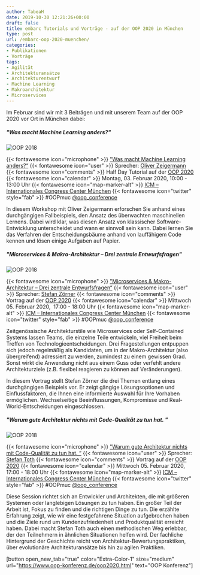 ```yaml
---
author: TabeaH
date: 2019-10-30 12:21:26+00:00
draft: false
title: embarc Tutorials und Vorträge - auf der OOP 2020 in München
type: post
url: /embarc-oop-2020-muenchen/
categories:
- Publikationen
- Vorträge
tags:
- Agilität
- Architekturansätze
- Architekturentwurf
- Machine Learning
- Makroarchitektur
- Microservices
---
```


Im Februar sind wir mit 3 Beiträgen und mit unserem Team auf der OOP 2020 vor Ort in München dabei:


##### "Was macht Machine Learning anders?"





![OOP 2018](https://www.embarc.de/wp-content/uploads/2017/09/logo-sub-title_oop.png)







{{< fontawesome icon="microphone" >}} ["Was macht Machine Learning anders?“](https://www.oop-konferenz.de/oop2020/programm/konferenzprogramm/sessiondetails/action/detail/session/mo-5-3/title/was-macht-machine-learning-anders.html)
{{< fontawesome icon="user" >}} Sprecher: [Oliver Zeigermann](https://www.embarc.de/oliver-zeigermann)
{{< fontawesome icon="comments" >}} Half Day Tutorial auf der [OOP 2020](https://www.oop-konferenz.de/oop2020.html)
{{< fontawesome icon="calendar" >}} Montag, 03. Februar 2020, 10:00 - 13:00 Uhr
{{< fontawesome icon="map-marker-alt" >}} [ICM – Internationales Congress Center München](https://www.oop-konferenz.de/oop2020/service/anreise/location.html)
{{< fontawesome icon="twitter" style="fab" >}} #OOPmuc [@oop_conference](https://twitter.com/oop_conference)



In diesem Workshop mit Oliver Zeigermann erforschen Sie anhand eines durchgängigen Fallbeispiels, den Ansatz des überwachten maschinellen Lernens. Dabei wird klar, was diesen Ansatz von klassischer Software-Entwicklung unterscheidet und wann er sinnvoll sein kann. Dabei lernen Sie das Verfahren der Entscheidungsbäume anhand von lauffähigem Code kennen und lösen einige Aufgaben auf Papier.


##### "Microservices & Makro-Architektur – Drei zentrale Entwurfsfragen"





![OOP 2018](https://www.embarc.de/wp-content/uploads/2017/09/logo-sub-title_oop.png)







{{< fontawesome icon="microphone" >}} ["Microservices & Makro-Architektur – Drei zentrale Entwurfsfragen“](https://www.oop-konferenz.de/oop2020/programm/konferenzprogramm/sessiondetails/action/detail/session/mi-14-4/title/microservices-makro-architektur-drei-zentrale-entwurfsfragen.html)
{{< fontawesome icon="user" >}} Sprecher: [Stefan Zörner](https://www.embarc.de/stefan-zoerner)
{{< fontawesome icon="comments" >}} Vortrag auf der [OOP 2020](https://www.oop-konferenz.de/oop2020.html)
{{< fontawesome icon="calendar" >}} Mittwoch 05. Februar 2020,  17:00 - 18:00 Uhr
{{< fontawesome icon="map-marker-alt" >}} [ICM – Internationales Congress Center München](https://www.oop-konferenz.de/oop2020/service/anreise/location.html)
{{< fontawesome icon="twitter" style="fab" >}} #OOPmuc [@oop_conference](https://twitter.com/oop_conference)



Zeitgenössische Architekturstile wie Microservices oder Self-Contained Systems lassen Teams, die einzelne Teile entwickeln, viel Freiheit beim Treffen von Technologieentscheidungen.
Drei Fragestellungen entpuppen sich jedoch regelmäßig als Kandidaten, um in der Makro-Architektur (also übergreifend) adressiert zu werden, zumindest zu einem gewissen Grad. Sonst wirkt die Anwendung nicht aus einem Guss oder verfehlt andere Architekturziele (z.B. flexibel reagieren zu können auf Veränderungen).

In diesem Vortrag stellt Stefan Zörner die drei Themen entlang eines durchgängigen Beispiels vor. Er zeigt gängige Lösungsoptionen und Einflussfaktoren, die Ihnen eine informierte Auswahl für Ihre Vorhaben ermöglichen. Wechselseitige Beeinflussungen, Kompromisse und Real-World-Entscheidungen eingeschlossen.


##### "Warum gute Architektur nichts mit Code-Qualität zu tun hat. "





![OOP 2018](https://www.embarc.de/wp-content/uploads/2017/09/logo-sub-title_oop.png)







{{< fontawesome icon="microphone" >}} ["Warum gute Architektur nichts mit Code-Qualität zu tun hat. “](https://www.oop-konferenz.de/oop2020/programm/konferenzprogramm/sessiondetails/action/detail/session/mi-24-5/title/warum-gute-architektur-nichts-mit-code-qualitaet-zu-tun-hat.html)
{{< fontawesome icon="user" >}} Sprecher: [Stefan Toth](https://www.embarc.de/stefan-toth)
{{< fontawesome icon="comments" >}} Vortrag auf der [OOP 2020](https://www.oop-konferenz.de/oop2020.html)
{{< fontawesome icon="calendar" >}} Mittwoch 05. Februar 2020, 17:00 - 18:00 Uhr
{{< fontawesome icon="map-marker-alt" >}} [ICM – Internationales Congress Center München](https://www.oop-konferenz.de/oop2020/service/anreise/location.html)
{{< fontawesome icon="twitter" style="fab" >}} #OOPmuc [@oop_conference](https://twitter.com/oop_conference)



Diese Session richtet sich an Entwickler und Architekten, die mit größeren Systemen oder langlebigen Lösungen zu tun haben. Ein großer Teil der Arbeit ist, Fokus zu finden und die richtigen Dinge zu tun.
Die erzählte Erfahrung zeigt, wie wir eine festgefahrene Situation aufgebrochen haben und die Ziele rund um Kundenzufriedenheit und Produktqualität erreicht haben. Dabei macht Stefan Toth auch einen methodischen Weg erlebbar, der den Teilnehmern in ähnlichen Situationen helfen wird.
Der fachliche Hintergrund der Geschichte reicht von Architektur-Bewertungspraktiken, über evolutionäre Architekturansätze bis hin zu agilen Praktiken.


[button open_new_tab="true" color="Extra-Color-1" size="medium" url="https://www.oop-konferenz.de/oop2020.html" text="OOP Konferenz"]
